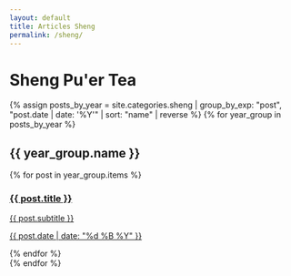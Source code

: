 ```yaml
---
layout: default
title: Articles Sheng
permalink: /sheng/
---
```

# Sheng Pu'er Tea

{% assign posts_by_year = site.categories.sheng | group_by_exp: "post", "post.date | date: '%Y'" | sort: "name" | reverse %}
{% for year_group in posts_by_year %}
## {{ year_group.name }}
  <section>
    {% for post in year_group.items %}
      <article>
        <a href="{{ post.url | relative_url }}">
          <h3>{{ post.title }}</h3>
          <p>{{ post.subtitle }}</p>
          <p class="date">{{ post.date | date: "%d %B %Y" }}</p>
        </a>
      </article>
    {% endfor %}
  </section>
{% endfor %}